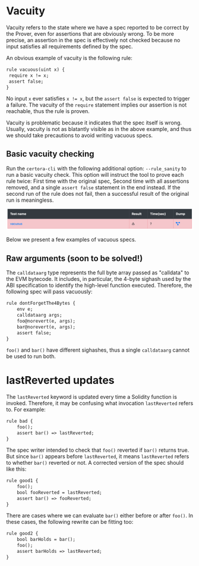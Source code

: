 Vacuity
=======

Vacuity refers to the state where we have a spec reported to be correct by the
Prover, even for assertions that are obviously wrong. To be more precise, an
assertion in the spec is effectively not checked because no input satisfies all
requirements defined by the spec.

An obvious example of vacuity is the following rule:

```cvl
rule vacuous(uint x) {   
 require x != x;  
 assert false;
}
```

No input `x` ever satisfies `x != x`, but the `assert false` is expected to
trigger a failure. The vacuity of the `require` statement implies our assertion
is not reachable, thus the rule is proven.

Vacuity is problematic because it indicates that the spec itself is wrong.
Usually, vacuity is not as blatantly visible as in the above example, and thus
we should take precautions to avoid writing vacuous specs.

Basic vacuity checking‌
-----------------------

Run the `certora-cli` with the following additional option: `--rule_sanity` to
run a basic vacuity check. This option will instruct the tool to prove each
rule twice: First time with the original spec, Second time with all assertions
removed, and a single `assert false` statement in the end instead. If the
second run of the rule does not fail, then a successful result of the original
run is meaningless.

![](attachments/41124372/41058741.png)

Below we present a few examples of vacuous specs.

Raw arguments (soon to be solved!)
----------------------------------

The `calldataarg` type represents the full byte array passed as "calldata" to
the EVM bytecode. It includes, in particular, the 4-byte sighash used by the
ABI specification to identify the high-level function executed. Therefore, the
following spec will pass vacuously:

```cvl
rule dontForgetThe4Bytes {
    env e;
    calldataarg args;
    foo@norevert(e, args);
    bar@norevert(e, args);
    assert false;
}
```

`foo()` and `bar()` have different sighashes, thus a single `calldataarg`
cannot be used to run both.

lastReverted updates
====================

The `lastReverted` keyword is updated every time a Solidity function is
invoked. Therefore, it may be confusing what invocation `lastReverted` refers
to. For example:

```cvl
rule bad {
    foo();
    assert bar() => lastReverted;
}
```

The spec writer intended to check that `foo()` reverted if `bar()` returns
true. But since `bar()` appears before `lastReverted`, it means `lastReverted`
refers to whether `bar()` reverted or not. A corrected version of the spec
should like this:

```cvl
rule good1 {
    foo();
    bool fooReverted = lastReverted;
    assert bar() => fooReverted;
}
```

There are cases where we can evaluate `bar()` either before or after `foo()`.
In these cases, the following rewrite can be fitting too:

```cvl
rule good2 {
    bool barHolds = bar();
    foo();
    assert barHolds => lastReverted;
}
```
